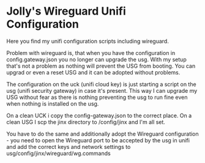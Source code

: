 # Jolly's Wireguard Unifi Configuration

Here you find my unifi configuration scripts including wireguard. 

Problem with wireguard is, that when you have the configuration in config.gateway.json you no longer can upgrade the usg. With my setup that's not a problem as nothing will prevent the USG from booting. You can upgrad or even a reset USG and it can be adopted without problems.

The configuration on the uck (unifi cloud key) is just starting a script on the usg (unifi security gateway) in case it's present. This way I can upgrade my USG without fear as there is nothing preventing the usg to run fine even when nothing is installed on the usg.

On a clean UCK i copy the config-gateway.json to the correct place.
On a clean USG I scp the jinx directory to /config/jinx and I'm all set.

You have to do the same and additionally adopt the Wireguard configuration - you need to open the Wireguard port to be accepted by the usg in unifi and add the correct keys and network settings to usg/config/jinx/wireguard/wg.commands

